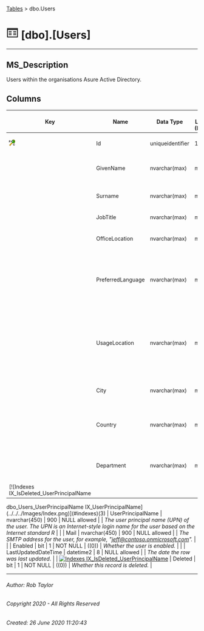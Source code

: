 #### 

[Tables](Tables.md) > dbo.Users

# ![Tables](../images/Table32.png) [dbo].[Users]

---

## <a name="#description"></a>MS_Description

Users within the organisations Asure Active Directory.

## <a name="#columns"></a>Columns

| Key | Name | Data Type | Max Length (Bytes) | Nullability | Default | Description |
|---|---|---|---|---|---|---|
| [![Cluster Primary Key PK_dbo.Users: Id](../images/pkcluster.png)](#indexes) | Id | uniqueidentifier | 16 | NOT NULL |  | _The unique identifier for the user._ |
|  | GivenName | nvarchar(max) | max | NULL allowed |  | _The given name (first name) of the user._ |
|  | Surname | nvarchar(max) | max | NULL allowed |  | _The user's surname (family name or last name)._ |
|  | JobTitle | nvarchar(max) | max | NULL allowed |  | _The user’s job title._ |
|  | OfficeLocation | nvarchar(max) | max | NULL allowed |  | _The office location in the user's place of business._ |
|  | PreferredLanguage | nvarchar(max) | max | NULL allowed |  | _The preferred language for the user. Should follow ISO 639-1 Code; for example "en-US"._ |
|  | UsageLocation | nvarchar(max) | max | NULL allowed |  | _A two letter country code (ISO standard 3166). Required for users that will be assigned licenses due to legal requirement to che_ |
|  | City | nvarchar(max) | max | NULL allowed |  | _The city in which the user is located._ |
|  | Country | nvarchar(max) | max | NULL allowed |  | _The country/region in which the user is located; for example, "US" or "UK"._ |
|  | Department | nvarchar(max) | max | NULL allowed |  | _The name for the department in which the user works._ |
| [![Indexes IX_IsDeleted_UserPrincipalName
dbo_Users_UserPrincipalName
IX_UserPrincipalName](../../../Images/Index.png)](#indexes)(3) | UserPrincipalName | nvarchar(450) | 900 | NULL allowed |  | _The user principal name (UPN) of the user. The UPN is an Internet-style login name for the user based on the Internet standard R_ |
|  | Mail | nvarchar(450) | 900 | NULL allowed |  | _The SMTP address for the user, for example, "jeff@contoso.onmicrosoft.com"._ |
|  | Enabled | bit | 1 | NOT NULL | ((0)) | _Whether the user is enabled._ |
|  | LastUpdatedDateTime | datetime2 | 8 | NULL allowed |  | _The date the row was last updated._ |
| [![Indexes IX_IsDeleted_UserPrincipalName](../../../Images/Index.png)](#indexes) | Deleted | bit | 1 | NOT NULL | ((0)) | _Whether this record is deleted._ |


---

###### Author:  Rob Taylor

###### Copyright 2020 - All Rights Reserved

###### Created: 26 June 2020 11:20:43

